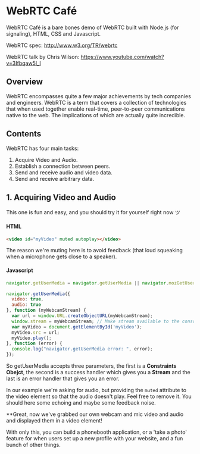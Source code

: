 # WebRTC Café

WebRTC Café is a bare bones demo of WebRTC built with Node.js (for signaling), HTML, CSS and Javascript.

WebRTC spec: http://www.w3.org/TR/webrtc

WebRTC talk by Chris Wilson: https://www.youtube.com/watch?v=3Ifbqaw5l_I

## Overview

WebRTC encompasses quite a few major achievements by tech companies and engineers. WebRTC is a term that covers a collection of technologies that when used together enable real-time, peer-to-peer communications native to the web. The implications of which are actually quite incredible.

## Contents

WebRTC has four main tasks:

1. Acquire Video and Audio.
2. Establish a connection between peers.
3. Send and receive audio and video data.
4. Send and receive arbitrary data.

## 1. Acquiring Video and Audio

This one is fun and easy, and you should try it for yourself right now ツ

#### HTML

```html
<video id="myVideo" muted autoplay></video>
```

The reason we're muting here is to avoid feedback (that loud squeaking when a microphone gets close to a speaker).

#### Javascript

```javascript
navigator.getUserMedia = navigator.getUserMedia || navigator.mozGetUserMedia || navigator.webkitGetUserMedia;

navigator.getUserMedia({
  video: true,
  audio: true
}, function (myWebcamStream) {
  var url = window.URL.createObjectURL(myWebcamStream);
  window.stream = myWebcamStream; // Make stream available to the console (optional).
  var myVideo = document.getElementById('myVideo');
  myVideo.src = url;
  myVideo.play();
}, function (error) {
  console.log("navigator.getUserMedia error: ", error);
});
```
So getUserMedia accepts three parameters, the first is a **Constraints Obejct**, the second is a success handler which gives you a **Stream** and the last is an error handler that gives you an error.

In our example we're asking for audio, but providing the `muted` attribute to the video element so that the audio doesn't play. Feel free to remove it. You should here some echoing and maybe some feedback noise.

**Great, now we've grabbed our own webcam and mic video and audio and displayed them in a video element!

With only this, you can build a phonebooth application, or a 'take a photo' feature for when users set up a new profile with your website, and a fun bunch of other things.

